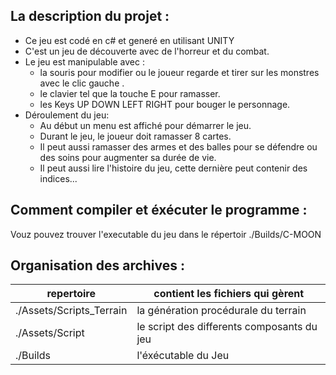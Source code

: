 ## La description du projet :
* Ce jeu est codé en c# et generé en utilisant UNITY 
* C'est un jeu de découverte avec de l'horreur et du combat.
* Le jeu est manipulable avec :
    - la souris pour modifier ou le joueur regarde et tirer sur les monstres avec le clic gauche .
    - le clavier tel que la touche E pour ramasser.
    - les Keys UP DOWN LEFT RIGHT pour bouger le personnage. 
* Déroulement du jeu:
    - Au début un menu est affiché pour démarrer le jeu.
    - Durant le jeu, le joueur doit ramasser 8 cartes.
    - Il peut aussi ramasser des armes et des balles pour se défendre ou des soins pour augmenter sa durée de vie.
    - Il peut aussi lire l'histoire du jeu, cette dernière peut contenir des indices... 


## Comment compiler et éxécuter le programme :

Vouz pouvez trouver l'executable du jeu dans le répertoir ./Builds/C-MOON

## Organisation des archives :

| repertoire | contient les fichiers qui gèrent |
| -----------|----------|
| ./Assets/Scripts_Terrain | la génération procédurale du terrain |
| ./Assets/Script | le script des differents composants du jeu |
| ./Builds | l'éxécutable du Jeu |






